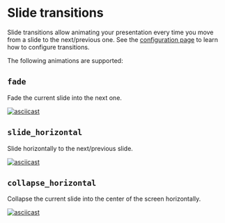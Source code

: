 # Slide transitions

Slide transitions allow animating your presentation every time you move from a slide to the next/previous one. See the 
[configuration page](../configuration/settings.md#slide-transitions) to learn how to configure transitions.

The following animations are supported:

## `fade`

Fade the current slide into the next one.

[![asciicast](https://asciinema.org/a/RvxLw0FHOopjdF4ixWbCkWuSw.svg)](https://asciinema.org/a/RvxLw0FHOopjdF4ixWbCkWuSw)

## `slide_horizontal`

Slide horizontally to the next/previous slide.

[![asciicast](https://asciinema.org/a/T43ttxPWZ8TsM2auTqNZSWrmZ.svg)](https://asciinema.org/a/T43ttxPWZ8TsM2auTqNZSWrmZ)

## `collapse_horizontal`

Collapse the current slide into the center of the screen horizontally.

[![asciicast](https://asciinema.org/a/VB8i3kGMvbkbiYYPpaZJUl2dW.svg)](https://asciinema.org/a/VB8i3kGMvbkbiYYPpaZJUl2dW)
